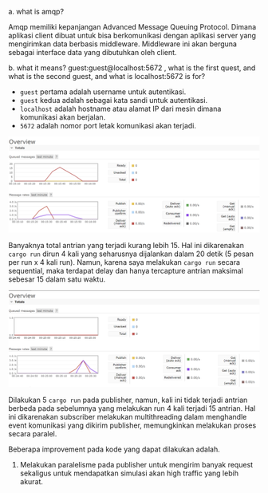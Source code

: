 a. what is amqp?

Amqp memiliki kepanjangan Advanced Message Queuing Protocol. Dimana aplikasi client dibuat untuk bisa berkomunikasi dengan aplikasi server yang mengirimkan data berbasis middleware. Middleware ini akan berguna sebagai interface data yang dibutuhkan oleh client.

b. what it means? guest:guest@localhost:5672 , what is the first quest, and what is
the second guest, and what is localhost:5672 is for? 

- `guest` pertama adalah username untuk autentikasi.
- `guest` kedua adalah sebagai kata sandi untuk autentikasi.
- `localhost` adalah hostname atau alamat IP dari mesin dimana komunikasi akan berjalan. 
- `5672` adalah nomor port letak komunikasi akan terjadi.


![](docs/high_load.png)

Banyaknya total antrian yang terjadi kurang lebih 15. Hal ini dikarenakan `cargo run` dirun 4 kali yang seharusnya dijalankan dalam 20 detik (5 pesan per run x 4 kali run). Namun, karena saya melakukan `cargo run` secara sequential, maka terdapat delay dan hanya tercapture antrian maksimal sebesar 15 dalam satu waktu.

![](docs/multi_subs.png)

Dilakukan 5 `cargo run` pada publisher, namun, kali ini tidak terjadi antrian berbeda pada sebelumnya yang melakukan run 4 kali terjadi 15 antrian. Hal ini dikarenakan subscriber melakukan multithreading dalam menghandle event komunikasi yang dikirim publisher, memungkinkan melakukan proses secara paralel.

Beberapa improvement pada kode yang dapat dilakukan adalah.
1. Melakukan paralelisme pada publisher untuk mengirim banyak request sekaligus untuk mendapatkan simulasi akan high traffic yang lebih akurat.
